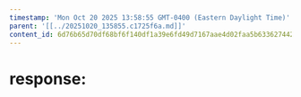 ```yaml
---
timestamp: 'Mon Oct 20 2025 13:58:55 GMT-0400 (Eastern Daylight Time)'
parent: '[[../20251020_135855.c1725f6a.md]]'
content_id: 6d76b65d70df68bf6f140df1a39e6fd49d7167aae4d02faa5b63362744266256
---
```


# response:
